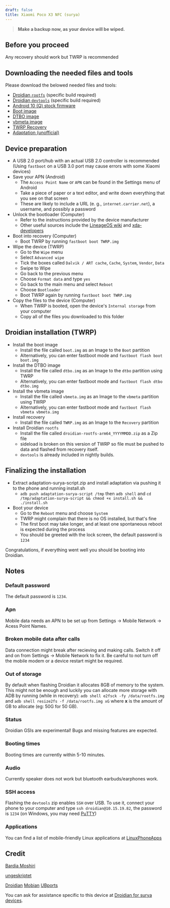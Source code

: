 ```yaml
---
draft: false
title: Xiaomi Poco X3 NFC (surya)
---
```

> **Make a backup now, as your device will be wiped.**
## Before you proceed
Any recovery should work but TWRP is recommended

## Downloading the needed files and tools
Please download the belowed needed files and tools:
- [Droidian `rootfs`](https://github.com/droidian-images/droidian/releases) (specific build required)
- [Droidian `devtools`](https://github.com/droidian-images/droidian/releases) (specific build required)
- [Android 10 (Q) stock firmware](https://xiaomifirmwareupdater.com/miui/surya/stable/V12.0.9.0.QJGMIXM/)
- [Boot image](https://github.com/droidian-surya/kernel-xiaomi-surya/releases/download/images/boot.img)
- [DTBO image](https://github.com/droidian-surya/kernel-xiaomi-surya/releases/download/images/dtbo.img)
- [vbmeta image](https://github.com/droidian-surya/kernel-xiaomi-surya/releases/download/images/vbmeta.img)
- [TWRP Recovery](https://forum.xda-developers.com/t/recovery-3-5-0-0-unofficial-twrp-xiaomi-poco-x3-surya-karna.4168511/unread)
- [Adaptation (unofficial)](https://github.com/droidian-surya/adaptation-surya-script/releases/download/adaptation/adaptation-surya-script.zip)


## Device preparation
- A USB 2.0 port/hub with an actual USB 2.0 controller is recommended (Using `fastboot` on a USB 3.0 port may cause errors with some Xiaomi devices)
- Save your APN (Android)
    - The `Access Point Name` or `APN` can be found in the Settings menu of Android
    - Take a piece of paper or a text editor, and write down everything that you see on that screen
    - These are likely to include a URL (e. g., `internet.carrier.net`), a username, and possibly a password
- Unlock the bootloader (Computer)
    - Refer to the instructions provided by the device manufacturer
    - Other useful sources include the [LineageOS wiki](https://wiki.lineageos.org/devices/) and [xda-developers](https://www.xda-developers.com/search2/)
- Boot into recovery (Computer)
    - Boot TWRP by running `fastboot boot TWRP.img`
- Wipe the device (TWRP)
    - Go to the `Wipe` menu
    - Select `Advanced wipe`
    - Tick the boxes called `Dalvik / ART cache`, `Cache`, `System`, `Vendor`, `Data`
    - Swipe to Wipe
    - Go back to the previous menu
    - Choose `Format data` and type `yes`
    - Go back to the main menu and select `Reboot`
    - Choose `Bootloader`
    - Boot TWRP again by running `fastboot boot TWRP.img`
- Copy the files to the device  (Computer)
    - When TWRP is booted, open the device's `Internal storage` from your computer
    - Copy all of the files you downloaded to this folder

## Droidian installation (TWRP)
- Install the boot image
    - Install the file called `boot.img` as an Image to the `Boot` partition
    - Alternatively, you can enter fastboot mode and `fastboot flash boot boot.img`
- Install the DTBO image
    - Install the file called `dtbo.img` as an Image to the `dtbo` partition using TWRP
    - Alternatively, you can enter fastboot mode and `fastboot flash dtbo dtbo.img`
- Install the vbmeta image
    - Install the file called `vbmeta.img` as an Image to the `vbmeta` partition using TWRP
    - Alternatively, you can enter fastboot mode and `fastboot flash vbmeta vbmeta.img`
- Install recovery
    - Install the file called `TWRP.img` as an Image to the `Recovery` partition
- Install Droidian `rootfs`
    - Install the file called `droidian-rootfs-arm64_YYYYMMDD.zip` as a Zip file
    - sideload is broken on this version of TWRP so file must be pushed to data and flashed from recovery itself.
    - `devtools` is already included in nightly builds.

## Finalizing the installation
- Extract adaptation-surya-script.zip and install adaptation via pushing it to the phone and running install.sh
    - `adb push adaptation-surya-script /tmp` then `adb shell` and `cd /tmp/adaptation-surya-script && chmod +x install.sh && ./install.sh`
- Boot your device
    - Go to the `Reboot` menu and choose `System`
    - TWRP might complain that there is no OS installed, but that's fine
    - The first boot may take longer, and at least one spontaneous reboot is expected during the process
    - You should be greeted with the lock screen, the default password is `1234`

Congratulations, if everything went well you should be booting into Droidian.

## Notes
### Default password
The default password is `1234`.

### Apn
Mobile data needs an APN to be set up from Settings -> Mobile Network -> Acess Point Names.

### Broken mobile data after calls
Data connection might break after recieving and making calls. Switch it off and on from Settings -> Mobile Network to fix it. Be careful to not turn off the mobile modem or a device restart might be required.

### Out of storage
By default when flashing Droidian it allocates 8GB of memory to the system. This might not be enough and luckily you can allocate more storage with ADB by running (while in recovery): `adb shell e2fsck -fy /data/rootfs.img` and `adb shell resize2fs -f /data/rootfs.img xG` where __x__ is the amount of GB to allocate (eg: 50G for 50 GB).

### Status
Droidian GSIs are experimental! Bugs and missing features are expected.

### Booting times
Booting times are currently within 5-10 minutes.

### Audio
Currently speaker does not work but bluetooth earbuds/earphones work.

### SSH access
Flashing the `devtools` zip enables `SSH` over USB. To use it, connect your phone to your computer and type `ssh droidian@10.15.19.82`, the password is `1234` (on Windows, you may need [PuTTY](https://www.chiark.greenend.org.uk/~sgtatham/putty/))

### Applications
You can find a list of mobile-friendly Linux applications at [LinuxPhoneApps](https://linuxphoneapps.org/)

## Credit
[Bardia Moshiri](https://bardia.tech)

[ungeskriptet](https://gitlab.com/ubports/porting/community-ports/android10/xiaomi-poco-x3)

[Droidian](http://droidian.org/) [Mobian](https://mobian-project.org/) [UBports](https://ubuntu-touch.io/)

You can ask for assistance specific to this device at [Droidian for surya devices](https://t.me/droidian_surya).


